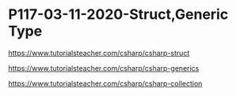 # P117-03-11-2020-Struct,Generic Type

https://www.tutorialsteacher.com/csharp/csharp-struct

https://www.tutorialsteacher.com/csharp/csharp-generics

https://www.tutorialsteacher.com/csharp/csharp-collection
